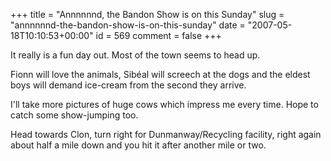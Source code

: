 +++
title = "Annnnnnd, the Bandon Show is on this Sunday"
slug = "annnnnnd-the-bandon-show-is-on-this-sunday"
date = "2007-05-18T10:10:53+00:00"
id = 569
comment = false
+++

It really is a fun day out. Most of the town seems to head up. 

Fionn will love the animals, Sibéal will screech at the dogs and the eldest boys will demand ice-cream from the second they arrive.

I'll take more pictures of huge cows which impress me every time. Hope to catch some show-jumping too.

Head towards Clon, turn right for Dunmanway/Recycling facility, right again about half a mile down and you hit it after another mile or two.
